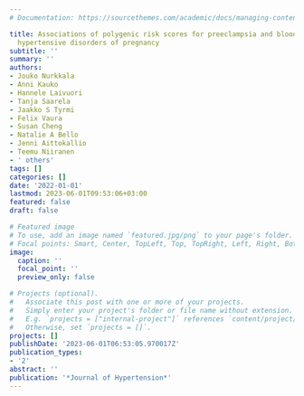 ```yaml
---
# Documentation: https://sourcethemes.com/academic/docs/managing-content/

title: Associations of polygenic risk scores for preeclampsia and blood pressure with
  hypertensive disorders of pregnancy
subtitle: ''
summary: ''
authors:
- Jouko Nurkkala
- Anni Kauko
- Hannele Laivuori
- Tanja Saarela
- Jaakko S Tyrmi
- Felix Vaura
- Susan Cheng
- Natalie A Bello
- Jenni Aittokallio
- Teemu Niiranen
- ' others'
tags: []
categories: []
date: '2022-01-01'
lastmod: 2023-06-01T09:53:06+03:00
featured: false
draft: false

# Featured image
# To use, add an image named `featured.jpg/png` to your page's folder.
# Focal points: Smart, Center, TopLeft, Top, TopRight, Left, Right, BottomLeft, Bottom, BottomRight.
image:
  caption: ''
  focal_point: ''
  preview_only: false

# Projects (optional).
#   Associate this post with one or more of your projects.
#   Simply enter your project's folder or file name without extension.
#   E.g. `projects = ["internal-project"]` references `content/project/deep-learning/index.md`.
#   Otherwise, set `projects = []`.
projects: []
publishDate: '2023-06-01T06:53:05.970017Z'
publication_types:
- '2'
abstract: ''
publication: '*Journal of Hypertension*'
---
```

